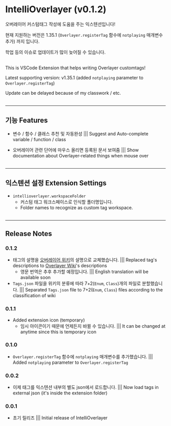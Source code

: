 # IntelliOverlayer (v0.1.2)

오버레이어 커스텀태그 작성에 도움을 주는 익스텐션입니다!

현재 지원하는 버전은 1.35.1 (`Overlayer.registerTag` 함수에 `notplaying` 매개변수 추가) 까지 입니다.

학업 등의 이슈로 업데이트가 많이 늦어질 수 있습니다.<br><br>

This is VSCode Extension that helps writing Overlayer customtags!

Latest supporting version: v1.35.1 (added `notplaying` parameter to `Overlayer.registerTag`)

Update can be delayed because of my classwork / etc.<br><br>

___

## 기능 Features

* 변수 / 함수 / 클래스 추천 및 자동완성 ||| Suggest and Auto-complete variable / function / class

* 오버레이어 관련 단어에 마우스 올리면 등록된 문서 보여줌 ||| Show documentation about Overlayer-related things when mouse over<br><br>

___

## 익스텐션 설정 Extension Settings

* `intellioverlayer.workspaceFolder`
    - 커스텀 태그 워크스페이스로 인식할 폴더명입니다.
    - Folder names to recognize as custom tag workspace.<br><br>

___

## Release Notes

### 0.1.2

* 태그의 설명을 [오버레이어 위키](http://overlayer.info/)의 설명으로 교체했습니다. ||| Replaced tag's descriptions to [Overlayer Wiki](http://overlayer.info/)'s descriptions
    * 영문 번역은 추후 추가할 예정입니다. ||| English translation will be available soon
* `Tags.json` 파일을 위키의 분류에 따라 7+2(`Enum`, `Class`)개의 파일로 분할했습니다. ||| Separated `Tags.json` file to 7+2(`Enum`, `Class`) files according to the classification of wiki

### 0.1.1
* Added extension icon (temporary)
    * 임시 아이콘이기 때문에 언제든지 바뀔 수 있습니다. ||| It can be changed at anytime since this is temporary icon

### 0.1.0

* `Overlayer.registerTag` 함수에 `notplaying` 매개변수를 추가했습니다. ||| Added `notplaying` parameter to `Overlayer.registerTag`

### 0.0.2

* 이제 태그를 익스텐션 내부의 별도 json에서 로드합니다.  ||| Now load tags in external json (it's inside the extension folder)

### 0.0.1

* 초기 릴리즈 ||| Initial release of IntelliOverlayer

